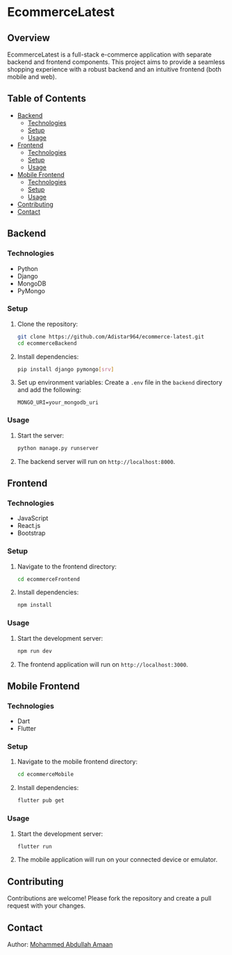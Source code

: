 # EcommerceLatest

## Overview
EcommerceLatest is a full-stack e-commerce application with separate backend and frontend components. This project aims to provide a seamless shopping experience with a robust backend and an intuitive frontend (both mobile and web).

## Table of Contents
- [Backend](#backend)
    - [Technologies](#technologies-backend)
    - [Setup](#setup-backend)
    - [Usage](#usage-backend)
- [Frontend](#frontend)
    - [Technologies](#technologies-frontend)
    - [Setup](#setup-frontend)
    - [Usage](#usage-frontend)
- [Mobile Frontend](#mobile-frontend)
    - [Technologies](#technologies-mobile-frontend)
    - [Setup](#setup-mobile-frontend)
    - [Usage](#usage-mobile-frontend)
- [Contributing](#contributing)
- [Contact](#contact)

## Backend

### Technologies
- Python
- Django
- MongoDB
- PyMongo

### Setup
1. Clone the repository:
    ```sh
    git clone https://github.com/Adistar964/ecommerce-latest.git
    cd ecommerceBackend
    ```
2. Install dependencies:
    ```sh
    pip install django pymongo[srv]
    ```
3. Set up environment variables:
    Create a `.env` file in the `backend` directory and add the following:
    ```env
    MONGO_URI=your_mongodb_uri
    ```

### Usage
1. Start the server:
    ```sh
    python manage.py runserver
    ```
2. The backend server will run on `http://localhost:8000`.

## Frontend

### Technologies
- JavaScript
- React.js
- Bootstrap

### Setup
1. Navigate to the frontend directory:
    ```sh
    cd ecommerceFrontend
    ```
2. Install dependencies:
    ```sh
    npm install
    ```

### Usage
1. Start the development server:
    ```sh
    npm run dev
    ```
2. The frontend application will run on `http://localhost:3000`.

## Mobile Frontend

### Technologies
- Dart
- Flutter

### Setup
1. Navigate to the mobile frontend directory:
    ```sh
    cd ecommerceMobile
    ```
2. Install dependencies:
    ```sh
    flutter pub get
    ```

### Usage
1. Start the development server:
    ```sh
    flutter run
    ```
2. The mobile application will run on your connected device or emulator.

## Contributing
Contributions are welcome! Please fork the repository and create a pull request with your changes.

## Contact
Author: [Mohammed Abdullah Amaan](mailto:abdullah@abdullahamaan.com)